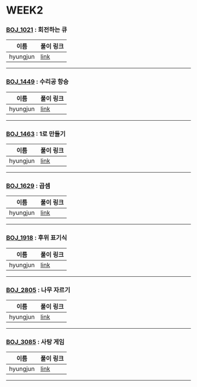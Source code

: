 # WEEK2

### [BOJ_1021](https://boj.kr/1021) : 회전하는 큐

|이름|풀이 링크|
|--|--|
|hyungjun| [link](BOJ1021/hyungjun.cpp)
---


### [BOJ_1449](https://boj.kr/1449) : 수리공 항승

|이름|풀이 링크|
|--|--|
|hyungjun| [link](BOJ1449/hyungjun.cpp)
---


### [BOJ_1463](https://boj.kr/1463) : 1로 만들기

|이름|풀이 링크|
|--|--|
|hyungjun| [link](BOJ1463/hyungjun.cpp)
---


### [BOJ_1629](https://boj.kr/1629) : 곱셈

|이름|풀이 링크|
|--|--|
|hyungjun| [link](BOJ1629/hyungjun.cpp)
---


### [BOJ_1918](https://boj.kr/1918) : 후위 표기식

|이름|풀이 링크|
|--|--|
|hyungjun| [link](BOJ1918/hyungjun.cpp)
---


### [BOJ_2805](https://boj.kr/2805) : 나무 자르기

|이름|풀이 링크|
|--|--|
|hyungjun| [link](BOJ2805/hyungjun.cpp)
---


### [BOJ_3085](https://boj.kr/3085) : 사탕 게임

|이름|풀이 링크|
|--|--|
|hyungjun| [link](BOJ3085/hyungjun.cpp)
---

